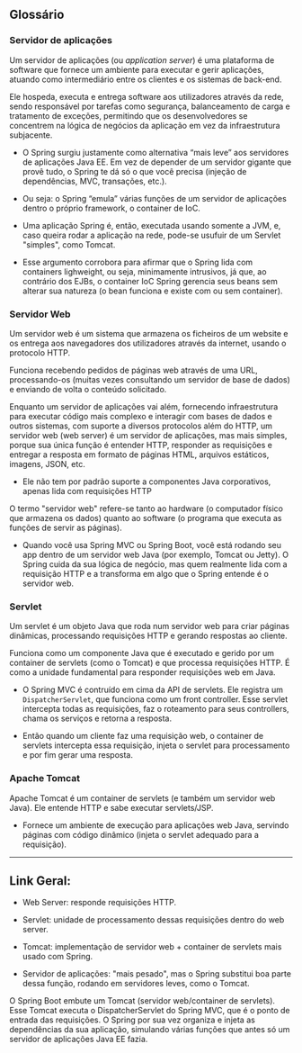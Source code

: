 
## Glossário

### Servidor de aplicações

Um servidor de aplicações (ou *application server*) é uma plataforma de software que fornece um ambiente para executar e gerir aplicações, atuando como intermediário entre os clientes e os sistemas de back-end. 

Ele hospeda, executa e entrega software aos utilizadores através da rede, sendo responsável por tarefas como segurança, balanceamento de carga e tratamento de exceções, permitindo que os desenvolvedores se concentrem na lógica de negócios da aplicação em vez da infraestrutura subjacente. 

* O Spring surgiu justamente como alternativa “mais leve” aos servidores de aplicações Java EE. Em vez de depender de um servidor gigante que provê tudo, o Spring te dá só o que você precisa (injeção de dependências, MVC, transações, etc.).

* Ou seja: o Spring “emula” várias funções de um servidor de aplicações dentro o próprio framework, o container de IoC. 

* Uma aplicação Spring é, então, executada usando somente a JVM, e, caso queira rodar a aplicação na rede, pode-se usufuir de um Servlet "simples", como Tomcat.

* Esse argumento corrobora para afirmar que o Spring lida com containers lighweight, ou seja, minimamente intrusivos, já que, ao contrário dos EJBs, o container IoC Spring gerencia seus beans sem alterar sua natureza (o bean funciona e existe com ou sem container).

### Servidor Web

Um servidor web é um sistema que armazena os ficheiros de um website e os entrega aos navegadores dos utilizadores através da internet, usando o protocolo HTTP.

Funciona recebendo pedidos de páginas web através de uma URL, processando-os (muitas vezes consultando um servidor de base de dados) e enviando de volta o conteúdo solicitado.

Enquanto um servidor de aplicações vai além, fornecendo infraestrutura para executar código mais complexo e interagir com bases de dados e outros sistemas, com suporte a diversos protocolos além do HTTP, um servidor web (web server) é um servidor de aplicações, mas mais simples, porque sua única função é entender HTTP, responder as requisições e entregar a resposta em formato de páginas HTML, arquivos estáticos, imagens, JSON, etc.

* Ele não tem por padrão suporte a componentes Java corporativos, apenas lida com requisições HTTP

O termo "servidor web" refere-se tanto ao hardware (o computador físico que armazena os dados) quanto ao software (o programa que executa as funções de servir as páginas). 

* Quando você usa Spring MVC ou Spring Boot, você está rodando seu app dentro de um servidor web Java (por exemplo, Tomcat ou Jetty). O Spring cuida da sua lógica de negócio, mas quem realmente lida com a requisição HTTP e a transforma em algo que o Spring entende é o servidor web.

### Servlet

Um servlet é um objeto Java que roda num servidor web para criar páginas dinâmicas, processando requisições HTTP e gerando respostas ao cliente.

Funciona como um componente Java que é executado e gerido por um container de servlets (como o Tomcat) e que processa requisições HTTP. É como a unidade fundamental para responder requisições web em Java.

* O Spring MVC é contruído em cima da API de servlets. Ele registra um `DispatcherServlet`, que funciona como um front controller. Esse servlet intercepta todas as requisições, faz o roteamento para seus controllers, chama os serviços e retorna a resposta.

* Então quando um cliente faz uma requisição web, o container de servlets intercepta essa requisição, injeta o servlet para processamento e por fim gerar uma resposta.

### Apache Tomcat

Apache Tomcat é um container de servlets (e também um servidor web Java). Ele entende HTTP e sabe executar servlets/JSP.

* Fornece um ambiente de execução para aplicações web Java, servindo páginas com código dinâmico (injeta o servlet adequado para a requisição).

---

## Link Geral:

* Web Server: responde requisições HTTP.

* Servlet: unidade de processamento dessas requisições dentro do web server.

* Tomcat: implementação de servidor web + container de servlets mais usado com Spring.

* Servidor de aplicações: "mais pesado", mas o Spring substitui boa parte dessa função, rodando em servidores leves, como o Tomcat.

O Spring Boot embute um Tomcat (servidor web/container de servlets). Esse Tomcat executa o DispatcherServlet do Spring MVC, que é o ponto de entrada das requisições. O Spring por sua vez organiza e injeta as dependências da sua aplicação, simulando várias funções que antes só um servidor de aplicações Java EE fazia.
